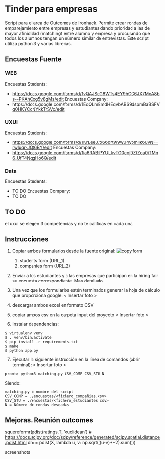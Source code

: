 # Tinder para empresas

Script para el area de Outcomes de Ironhack. Permite crear rondas de emparejamiento entre empresas y estudiantes dando prioridad a las de mayor afinididad (matching) entre alumno y empresa y procurando que todos los alumnos tengan un número similar de entrevistas. 
Este script utiliza python 3 y varias librerías. 


## Encuestas Fuente


### WEB
Encuestas Students: 
* https://docs.google.com/forms/d/1vQAJSoG8WTs4EY9hCC6JX7MxA8bs--PKAhCxg5v8gMs/edit
Encuestas Company: 
* https://docs.google.com/forms/d/1EqQLmBmdHEqvbABS9dspmBaBSFVq0HKYCcNYkkTrSVc/edit

### UXUI
Encuestas Students: 
* https://docs.google.com/forms/d/1KrLeeJ7x66drtw9w04ypmlik60vNF-rwluqr-JQt6BY/edit
Encuestas Company: 
* https://docs.google.com/forms/d/1ia6RABfPYULkvTG0cojDZtZca0iTMn6_UfT4NqgHo6Q/edit

### Data 
Encuestas Students: 
* TO DO
Encuestas Company: 
* TO DO


## TO DO
el uxui se elegen 3 competencias y no te calificas en cada una. 

## Instrucciones
1. Copiar ambos formularios desde la fuente original: 
![copy form](./documentation/01-copy-form.png.png)
	1. students form (URL_1)
	2. companies form (URL_2)
2. Enviar a los estudiantes y a las empresas que participan en la hiring fair su encuesta correspondiente. Mas detallado
3. Una vez que los formularios estén terminados generar la hoja de cálculo que proporciona google. 
< Insertar foto >
4. descargar ambos excel en formato CSV 
5. copiar ambos csv en la carpeta input del proyecto
< Insertar foto >

6. Instalar dependencias: 
``` 
$ virtualenv venv 
$ . venv/bin/activate
$ pip install -r requirements.txt
$ make
$ python app.py
```
7. Ejecutar la siguiente instrucción en la línea de comandos (abrir terminal): 
< Insertar foto >
```
promt> python3 matching.py CSV_COMP CSV_STU N
```
Siendo: 
```
matching.py = nombre del script
CSV_COMP = ./encuestas/<fichero_compañias.csv>
CSV_STU = ./encuestas/<fichero_estudiantes.csv>
N = Número de rondas deseadas
```

## Mejoras. Reunión outcomes

squereformr(pdist(ratings.T, 'euclidean') # https://docs.scipy.org/doc/scipy/reference/generated/scipy.spatial.distance.pdist.html
dm = pdist(X, lambda u, v: np.sqrt(((u-v)**2).sum()))

screenshots



